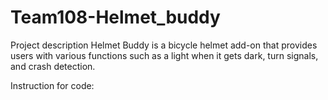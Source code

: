 # Team108-Helmet_buddy
Project description
Helmet Buddy is a bicycle helmet add-on that provides users with various functions such as a light when it gets dark, turn signals, and crash detection.

Instruction for code:
